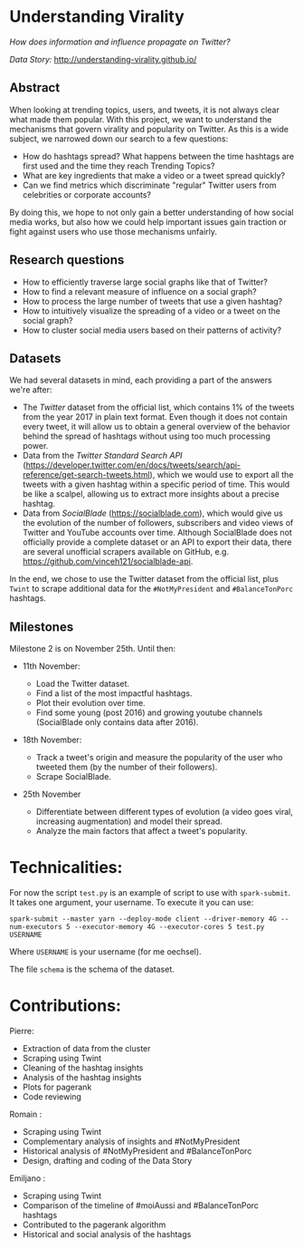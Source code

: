 Understanding Virality
===

_How does information and influence propagate on Twitter?_

_Data Story:_ http://understanding-virality.github.io/

## Abstract

When looking at trending topics, users, and tweets, it is not always clear what made them popular. With this project, we want to understand the mechanisms that govern virality and popularity on Twitter. As this is a wide subject, we narrowed down our search to a few questions:
- How do hashtags spread? What happens between the time hashtags are first used and the time they reach Trending Topics?
- What are key ingredients that make a video or a tweet spread quickly?
- Can we find metrics which discriminate "regular" Twitter users from celebrities or corporate accounts?

By doing this, we hope to not only gain a better understanding of how social media works, but also how we could help important issues gain traction or fight against users who use those mechanisms unfairly.


## Research questions

- How to efficiently traverse large social graphs like that of Twitter?
- How to find a relevant measure of influence on a social graph?
- How to process the large number of tweets that use a given hashtag?
- How to intuitively visualize the spreading of a video or a tweet on the social graph?
- How to cluster social media users based on their patterns of activity?

## Datasets

We had several datasets in mind, each providing a part of the answers we're after:
- The _Twitter_ dataset from the official list, which contains 1% of the tweets from the year 2017 in plain text format. Even though it does not contain every tweet, it will allow us to obtain a general overview of the behavior behind the spread of hashtags without using too much processing power.
- Data from the _Twitter Standard Search API_ (https://developer.twitter.com/en/docs/tweets/search/api-reference/get-search-tweets.html), which we would use to export all the tweets with a given hashtag within a specific period of time. This would be like a scalpel, allowing us to extract more insights about a precise hashtag.
- Data from _SocialBlade_ (https://socialblade.com), which would give us the evolution of the number of followers, subscribers and video views of Twitter and YouTube accounts over time. Although SocialBlade does not officially provide a complete dataset or an API to export their data, there are several unofficial scrapers available on GitHub, e.g. https://github.com/vinceh121/socialblade-api.

In the end, we chose to use the Twitter dataset from the official list, plus `Twint` to scrape additional data for the `#NotMyPresident` and `#BalanceTonPorc` hashtags.

## Milestones

Milestone 2 is on November 25th. Until then:

- 11th November:
    - Load the Twitter dataset.
    - Find a list of the most impactful hashtags.
    - Plot their evolution over time.
    - Find some young (post 2016) and growing youtube channels (SocialBlade only contains data after 2016).

- 18th November:
    - Track a tweet's origin and measure the popularity of the user who tweeted them (by the number of their followers).
    - Scrape SocialBlade.

- 25th November
    - Differentiate between different types of evolution (a video goes viral, increasing augmentation) and model their spread.
    - Analyze the main factors that affect a tweet's popularity.


# Technicalities:

For now the script `test.py` is an example of script to use with `spark-submit`. It takes one argument, your username. To execute it you can use:

```
spark-submit --master yarn --deploy-mode client --driver-memory 4G --num-executors 5 --executor-memory 4G --executor-cores 5 test.py USERNAME
```

Where `USERNAME` is your username (for me oechsel).

The file `schema` is the schema of the dataset.


# Contributions:

Pierre:
- Extraction of data from the cluster
- Scraping using Twint
- Cleaning of the hashtag insights
- Analysis of the hashtag insights
- Plots for pagerank
- Code reviewing

Romain :
- Scraping using Twint
- Complementary analysis of insights and #NotMyPresident
- Historical analysis of #NotMyPresident and #BalanceTonPorc
- Design, drafting and coding of the Data Story

Emiljano :
- Scraping using Twint
- Comparison of the timeline of #moiAussi and #BalanceTonPorc hashtags
- Contributed to the pagerank algorithm
- Historical and social analysis of the hashtags


